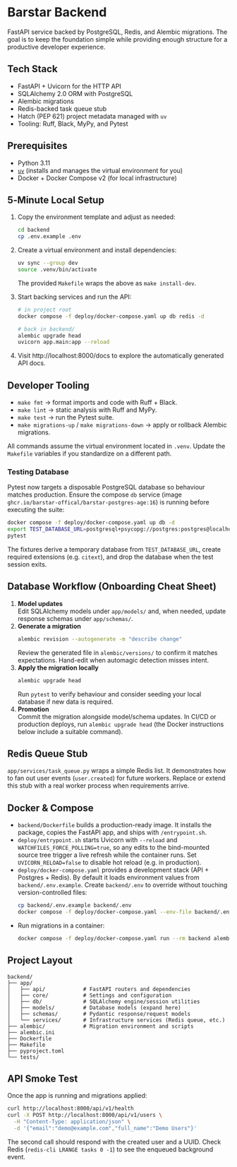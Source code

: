 # Barstar Backend

FastAPI service backed by PostgreSQL, Redis, and Alembic migrations. The goal is to keep the foundation simple while providing enough structure for a productive developer experience.

## Tech Stack

- FastAPI + Uvicorn for the HTTP API
- SQLAlchemy 2.0 ORM with PostgreSQL
- Alembic migrations
- Redis-backed task queue stub
- Hatch (PEP 621) project metadata managed with `uv`
- Tooling: Ruff, Black, MyPy, and Pytest

## Prerequisites

- Python 3.11
- [`uv`](https://docs.astral.sh/uv/latest/) (installs and manages the virtual environment for you)
- Docker + Docker Compose v2 (for local infrastructure)

## 5‑Minute Local Setup

1. Copy the environment template and adjust as needed:
   ```bash
   cd backend
   cp .env.example .env
   ```
2. Create a virtual environment and install dependencies:
   ```bash
   uv sync --group dev
   source .venv/bin/activate
   ```
   The provided `Makefile` wraps the above as `make install-dev`.
3. Start backing services and run the API:

   ```bash
   # in project root
   docker compose -f deploy/docker-compose.yaml up db redis -d

   # back in backend/
   alembic upgrade head
   uvicorn app.main:app --reload
   ```

4. Visit http://localhost:8000/docs to explore the automatically generated API docs.

## Developer Tooling

- `make fmt` → format imports and code with Ruff + Black.
- `make lint` → static analysis with Ruff and MyPy.
- `make test` → run the Pytest suite.
- `make migrations-up` / `make migrations-down` → apply or rollback Alembic migrations.

All commands assume the virtual environment located in `.venv`. Update the `Makefile` variables if you standardize on a different path.

### Testing Database

Pytest now targets a disposable PostgreSQL database so behaviour matches production. Ensure the compose `db` service (image `ghcr.io/barstar-offical/barstar-postgres-age:16`) is running before executing the suite:

```bash
docker compose -f deploy/docker-compose.yaml up db -d
export TEST_DATABASE_URL=postgresql+psycopg://postgres:postgres@localhost:5432/barstar_test
pytest
```

The fixtures derive a temporary database from `TEST_DATABASE_URL`, create required extensions (e.g. `citext`), and drop the database when the test session exits.

## Database Workflow (Onboarding Cheat Sheet)

1. **Model updates**  
   Edit SQLAlchemy models under `app/models/` and, when needed, update response schemas under `app/schemas/`.
2. **Generate a migration**
   ```bash
   alembic revision --autogenerate -m "describe change"
   ```
   Review the generated file in `alembic/versions/` to confirm it matches expectations. Hand-edit when automagic detection misses intent.
3. **Apply the migration locally**
   ```bash
   alembic upgrade head
   ```
   Run `pytest` to verify behaviour and consider seeding your local database if new data is required.
4. **Promotion**  
   Commit the migration alongside model/schema updates. In CI/CD or production deploys, run `alembic upgrade head` (the Docker instructions below include a suitable command).

## Redis Queue Stub

`app/services/task_queue.py` wraps a simple Redis list. It demonstrates how to fan out user events (`user.created`) for future workers. Replace or extend this stub with a real worker process when requirements arrive.

## Docker & Compose

- `backend/Dockerfile` builds a production-ready image. It installs the package, copies the FastAPI app, and ships with `/entrypoint.sh`.
- `deploy/entrypoint.sh` starts Uvicorn with `--reload` and `WATCHFILES_FORCE_POLLING=true`, so any edits to the bind-mounted source tree trigger a live refresh while the container runs. Set `UVICORN_RELOAD=false` to disable hot reload (e.g. in production).
- `deploy/docker-compose.yaml` provides a development stack (API + Postgres + Redis). By default it loads environment values from `backend/.env.example`. Create `backend/.env` to override without touching version-controlled files:
  ```bash
  cp backend/.env.example backend/.env
  docker compose -f deploy/docker-compose.yaml --env-file backend/.env up --build
  ```
- Run migrations in a container:
  ```bash
  docker compose -f deploy/docker-compose.yaml run --rm backend alembic upgrade head
  ```

## Project Layout

```
backend/
├── app/
│   ├── api/            # FastAPI routers and dependencies
│   ├── core/           # Settings and configuration
│   ├── db/             # SQLAlchemy engine/session utilities
│   ├── models/         # Database models (expand here)
│   ├── schemas/        # Pydantic response/request models
│   └── services/       # Infrastructure services (Redis queue, etc.)
├── alembic/            # Migration environment and scripts
├── alembic.ini
├── Dockerfile
├── Makefile
├── pyproject.toml
└── tests/
```

## API Smoke Test

Once the app is running and migrations applied:

```bash
curl http://localhost:8000/api/v1/health
curl -X POST http://localhost:8000/api/v1/users \
  -H "Content-Type: application/json" \
  -d '{"email":"demo@example.com","full_name":"Demo Users"}'
```

The second call should respond with the created user and a UUID. Check Redis (`redis-cli LRANGE tasks 0 -1`) to see the enqueued background event.
